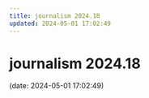 ```yaml
---
title: journalism 2024.18
updated: 2024-05-01 17:02:49
---
```


# journalism 2024.18

(date: 2024-05-01 17:02:49)

